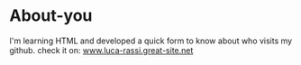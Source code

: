 # About-you
I'm learning HTML and developed a quick form to know about who visits my github. check it on: www.luca-rassi.great-site.net
